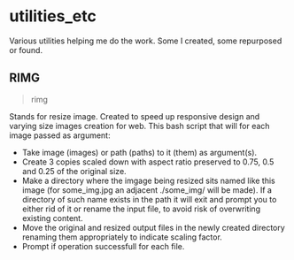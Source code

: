 # utilities_etc
Various utilities helping me do the work.
Some I created, some repurposed or found.

## RIMG
> rimg

Stands for resize image. Created to speed up responsive design and varying size images creation for web. 
This bash script that will for each image passed as argument:

* Take image (images) or path (paths) to it (them) as argument(s).
* Create 3 copies scaled down with aspect ratio preserved to 0.75, 0.5 and 0.25 of the original size.
* Make a directory where the imgage being resized sits named like this image (for some_img.jpg an adjacent ./some_img/ will be made). If a directory of such name exists in the path it will exit and prompt you to either rid of it or rename the input file, to avoid risk of overwriting existing content.
* Move the original and resized output files in the newly created directory renaming them appropriately to indicate scaling factor.
* Prompt if operation successfull for each file.
 
